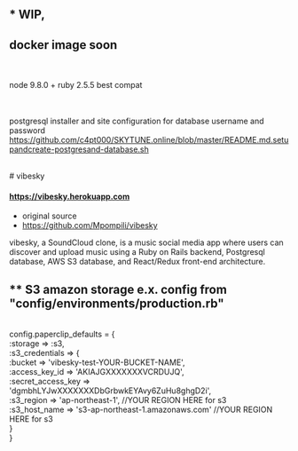 

## * WIP,
## docker image soon

<br>
<br>
node 9.8.0 + ruby 2.5.5 best compat
<br>
<br>
<br>


postgresql installer and site configuration for database username and password
https://github.com/c4pt000/SKYTUNE.online/blob/master/README.md.setupandcreate-postgresand-database.sh



<br>
# vibesky

#### https://vibesky.herokuapp.com


* original source
* https://github.com/Mpompili/vibesky

vibesky, a SoundCloud clone, is a music social media app where users can discover and upload music using a Ruby on Rails backend, Postgresql database, AWS S3 database, and React/Redux front-end architecture. 





## ** S3 amazon storage e.x. config from "config/environments/production.rb"
<br>
config.paperclip_defaults = {
<br>
  :storage => :s3,
<br>
  :s3_credentials => {
<br>
  :bucket => 'vibesky-test-YOUR-BUCKET-NAME',
<br>
  :access_key_id => 'AKIAJGXXXXXXXVCRDUJQ',
<br>
  :secret_access_key => 'dgmbhLYJwXXXXXXXDbGrbwkEYAvy6ZuHu8ghgD2i',
<br>
  :s3_region => 'ap-northeast-1',                                    //YOUR REGION HERE for s3
<br>
  :s3_host_name => 's3-ap-northeast-1.amazonaws.com'                   //YOUR REGION HERE for s3
<br>
  }
<br>
}
